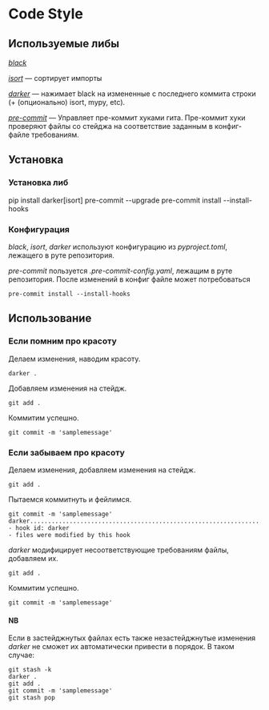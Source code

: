# Code Style
## Используемые либы

_[black](https://github.com/psf/black)_

_[isort](https://pycqa.github.io/isort)_ — сортирует импорты

_[darker](https://github.com/akaihola/darker)_ — нажимает black на измененные с последнего коммита строки (+ (опционально) isort, mypy, etc).

_[pre-commit](https://pre-commit.com/)_ — Управляет пре-коммит хуками гита. Пре-коммит хуки проверяют файлы со стейджа на соответствие заданным в конфиг-файле требованиям.

## Установка

### Установка либ
pip install darker[isort] pre-commit --upgrade
pre-commit install --install-hooks

### Конфигурация 
_black_, _isort_, _darker_ используют конфигурацию из *pyproject.toml*, лежащего в руте репозитория.

_pre-commit_ пользуется *.pre-commit-config.yaml*, лежащим в руте репозитория. После изменений в конфиг файле может потребоваться

    pre-commit install --install-hooks

## Использование
### Если помним про красоту
Делаем изменения, наводим красоту.

    darker .

Добавляем изменения на стейдж.

    git add .

Коммитим успешно.

    git commit -m 'samplemessage'

### Если забываем про красоту
Делаем изменения, добавляем изменения на стейдж.

    git add .

Пытаемся коммитнуть и фейлимся.

    git commit -m 'samplemessage'
    darker...................................................................Failed
    - hook id: darker
    - files were modified by this hook

_darker_ модифицирует несоответствующие требованиям файлы, добавляем их.

    git add .

Коммитим успешно.

    git commit -m 'samplemessage'

#### NB
Если в застейджнутых файлах есть также незастейджнутые изменения _darker_ не сможет их автоматически привести в порядок. В таком случае:

    git stash -k
    darker .
    git add .
    git commit -m 'samplemessage'
    git stash pop

